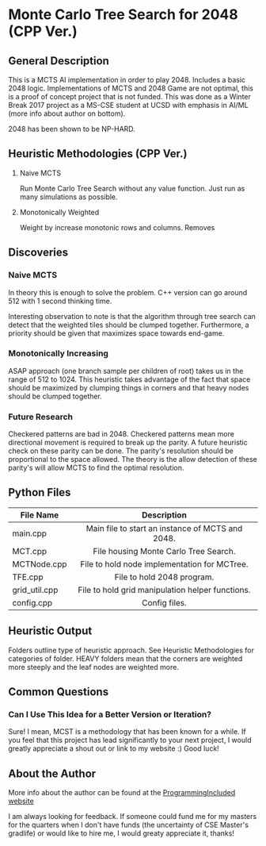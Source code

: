 # Monte Carlo Tree Search for 2048 (CPP Ver.)
## General Description
This is a MCTS AI implementation in order to play 2048.
Includes a basic 2048 logic. Implementations of MCTS and 2048 Game are not optimal, this is a proof of concept project that is not funded. This was done as a Winter Break 2017 project as a MS-CSE student at UCSD with emphasis in AI/ML (more info about author on bottom).

2048 has been shown to be NP-HARD.

## Heuristic Methodologies (CPP Ver.)
1. Naive MCTS

   Run Monte Carlo Tree Search without any value function. Just run as many simulations as possible.

2. Monotonically Weighted

    Weight by increase monotonic rows and columns. Removes 

## Discoveries

### Naive MCTS
In theory this is enough to solve the problem. C++ version can go around 512 with 1 second thinking time.

Interesting observation to note is that the algorithm through tree search can detect that the weighted tiles should be clumped together. Furthermore, a priority should be given that maximizes space towards end-game.

### Monotonically Increasing
ASAP approach (one branch sample per children of root) takes us in the range of 512 to 1024. This heuristic takes advantage of the fact that space should be maximized by clumping things in corners and that heavy nodes should be clumped together.

### Future Research
Checkered patterns are bad in 2048. Checkered patterns mean more directional movement is required to break up the parity. A future heuristic check on these parity can be done. The parity's resolution should be proportional to the space allowed. The theory is the allow detection of these parity's will allow MCTS to find the optimal resolution.

## Python Files
| File Name | Description |
| ---------------- |:-------------:|
| main.cpp | Main file to start an instance of MCTS and 2048. |
| MCT.cpp | File housing Monte Carlo Tree Search. |
| MCTNode.cpp | File to hold node implementation for MCTree. |
| TFE.cpp | File to hold 2048 program. |
| grid_util.cpp | File to hold grid manipulation helper functions. |
| config.cpp | Config files. |

## Heuristic Output
Folders outline type of heuristic approach. 
See Heuristic Methodologies for categories of folder.
HEAVY folders mean that the corners are weighted more steeply and the leaf nodes are weighted more.

## Common Questions
### Can I Use This Idea for a Better Version or Iteration?
Sure! I mean, MCST is a methodology that has been known for a while. If you feel that this project has lead significantly to your next project, I would greatly appreciate a shout out or link to my website :) Good luck!

## About the Author
More info about the author can be found at the [ProgrammingIncluded website](http://programmingincluded.com/aboutme/)

I am always looking for feedback. If someone could fund me for my masters for the quarters when I don't have funds (the uncertainty of CSE Master's gradlife) or would like to hire me, I would greaty appreciate it, thanks!